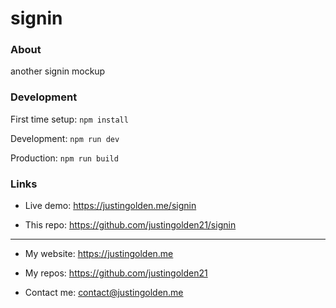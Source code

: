 # signin

### About

another signin mockup

### Development

First time setup: `npm install`

Development: `npm run dev`

Production: `npm run build`

### Links

- Live demo: https://justingolden.me/signin

- This repo: https://github.com/justingolden21/signin

<hr>

- My website: https://justingolden.me

- My repos: https://github.com/justingolden21

- Contact me: contact@justingolden.me